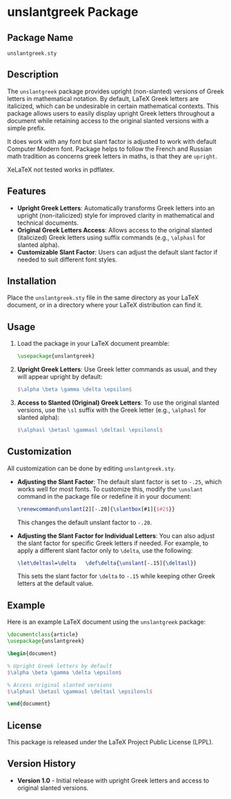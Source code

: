 # unslantgreek Package

## Package Name
`unslantgreek.sty`

## Description
The `unslantgreek` package provides upright (non-slanted) versions of Greek letters in mathematical notation. By default, LaTeX Greek letters are italicized, which can be undesirable in certain mathematical contexts. This package allows users to easily display upright Greek letters throughout a document while retaining access to the original slanted versions with a simple prefix. 

It does work with any font but slant factor is adjusted to work with default Computer Modern font.  Package helps to follow the French and Russian math tradition as concerns greek letters in maths, is that they are `upright`.

XeLaTeX  not tested works in pdflatex.

## Features
- **Upright Greek Letters**: Automatically transforms Greek letters into an upright (non-italicized) style for improved clarity in mathematical and technical documents.
- **Original Greek Letters Access**: Allows access to the original slanted (italicized) Greek letters using suffix commands (e.g., `\alphasl` for slanted alpha).
- **Customizable Slant Factor**: Users can adjust the default slant factor if needed to suit different font styles.

## Installation
Place the `unslantgreek.sty` file in the same directory as your LaTeX document, or in a directory where your LaTeX distribution can find it.

## Usage
1. Load the package in your LaTeX document preamble:
   ```latex
   \usepackage{unslantgreek}
   ```

2. **Upright Greek Letters**: Use Greek letter commands as usual, and they will appear upright by default:
   ```latex
   $\alpha \beta \gamma \delta \epsilon$
   ```

3. **Access to Slanted (Original) Greek Letters**: To use the original slanted versions, use the `\sl` suffix with the Greek letter (e.g., `\alphasl` for slanted alpha):
   ```latex
   $\alphasl \betasl \gammasl \deltasl \epsilonsl$
   ```

## Customization
All customization can be done by editing `unslantgreek.sty`.
- **Adjusting the Slant Factor**: The default slant factor is set to `-.25`, which works well for most fonts. To customize this, modify the `\unslant` command in the package file or redefine it in your document:
  
  ```latex
  \renewcommand\unslant[2][-.20]{\slantbox[#1]{$#2$}}
  ```

  This changes the default unslant factor to `-.20`.
-  **Adjusting the Slant Factor for Individual Letters**: You can also adjust the slant factor for specific Greek letters if needed. For example, to apply a different slant factor only to `\delta`, use the following:

   ```latex
   \let\deltasl=\delta   \def\delta{\unslant[-.15]{\deltasl}}
   ```
   This sets the slant factor for `\delta` to `-.15` while keeping other Greek letters at the default value.

## Example

Here is an example LaTeX document using the `unslantgreek` package:

```latex
\documentclass{article}
\usepackage{unslantgreek}

\begin{document}

% Upright Greek letters by default
$\alpha \beta \gamma \delta \epsilon$

% Access original slanted versions
$\alphasl \betasl \gammasl \deltasl \epsilonsl$

\end{document}
```

## License
This package is released under the LaTeX Project Public License (LPPL).

## Version History
- **Version 1.0** - Initial release with upright Greek letters and access to original slanted versions.

